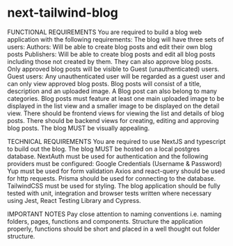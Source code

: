 # next-tailwind-blog
FUNCTIONAL REQUIREMENTS
You are required to build a blog web application with the following requirements:
The blog will have three sets of users:
Authors: Will be able to create blog posts and edit their own blog posts
Publishers: Will be able to create blog posts and edit all blog posts including those not created by them. They can also approve blog posts. Only approved blog posts will be visible to Guest (unauthenticated) users.
Guest users: Any unauthenticated user will be regarded as a guest user and can only view approved blog posts.
Blog posts will consist of a title, description and an uploaded image. A Blog post can also belong to many categories.
Blog posts must feature at least one main uploaded image to be displayed in the list view and a smaller image to be displayed on the detail view.
There should be frontend views for viewing the list and details of blog posts.
There should be backend views for creating, editing and approving blog posts.
The blog MUST be visually appealing.

TECHNICAL REQUIREMENTS
You are required to use NextJS and typescript to build out the blog.
The blog MUST be hosted on a local postgres database.
NextAuth must be used for authentication and the following providers must be configured:
Google
Credentials (Username & Password)
Yup must be used for form validation
Axios and react-query should be used for http requests.
Prisma should be used for connecting to the database.
TailwindCSS must be used for styling.
The blog application should be fully tested with unit, integration and browser tests written where necessary using Jest, React Testing Library and Cypress.

IMPORTANT NOTES
Pay close attention to naming conventions i.e. naming folders, pages, functions and components.
Structure the application properly, functions should be short and placed in a well thought out folder structure.

